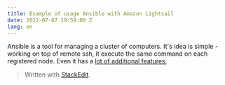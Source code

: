 ```yaml
---
title: Example of usage Ansible with Amazon Lightsail
date: 2022-07-07 19:59:00 Z
lang: en
---
```

Ansible is a tool for managing a cluster of computers. It's idea is simple - working on top of remote ssh, it execute the same command on each registered node. Even it has a [lot of additional features](https://www.redhat.com/en/technologies/management/ansible/what-is-ansible), 

> Written with [StackEdit](https://stackedit.io/).
<!--stackedit_data:
eyJoaXN0b3J5IjpbNTQwMDM2MjI4LC0xNDgyMTIwNzM3LDUxNj
YyMDQ3NywxODU1OTEzNDgwXX0=
-->